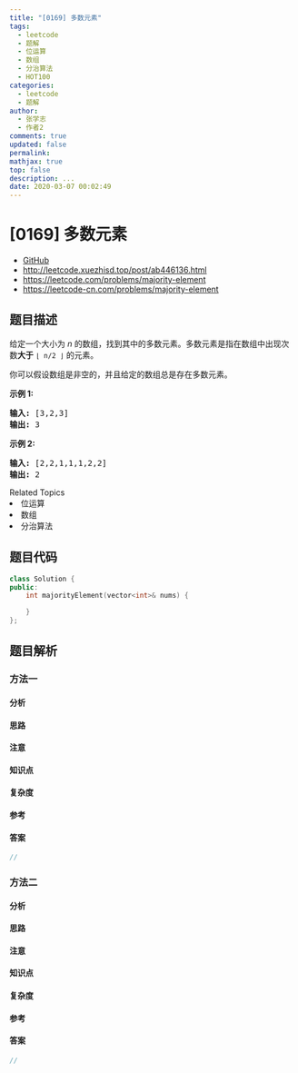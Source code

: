 ```yaml
---
title: "[0169] 多数元素"
tags:
  - leetcode
  - 题解
  - 位运算
  - 数组
  - 分治算法
  - HOT100
categories:
  - leetcode
  - 题解
author:
  - 张学志
  - 作者2
comments: true
updated: false
permalink:
mathjax: true
top: false
description: ...
date: 2020-03-07 00:02:49
---
```



# [0169] 多数元素
* [GitHub](https://github.com/algoboy101/LeetCodeCrowdsource/tree/master/_posts/QA/%5B0169%5D%20%E5%A4%9A%E6%95%B0%E5%85%83%E7%B4%A0.md)
* http://leetcode.xuezhisd.top/post/ab446136.html
* https://leetcode.com/problems/majority-element
* https://leetcode-cn.com/problems/majority-element


## 题目描述

<p>给定一个大小为 <em>n </em>的数组，找到其中的多数元素。多数元素是指在数组中出现次数<strong>大于</strong>&nbsp;<code>&lfloor; n/2 &rfloor;</code>&nbsp;的元素。</p>

<p>你可以假设数组是非空的，并且给定的数组总是存在多数元素。</p>

<p><strong>示例&nbsp;1:</strong></p>

<pre><strong>输入:</strong> [3,2,3]
<strong>输出:</strong> 3</pre>

<p><strong>示例&nbsp;2:</strong></p>

<pre><strong>输入:</strong> [2,2,1,1,1,2,2]
<strong>输出:</strong> 2
</pre>
<div><div>Related Topics</div><div><li>位运算</li><li>数组</li><li>分治算法</li></div></div>


## 题目代码

```cpp
class Solution {
public:
    int majorityElement(vector<int>& nums) {

    }
};
```


## 题目解析


### 方法一

#### 分析

#### 思路

#### 注意

#### 知识点

#### 复杂度

#### 参考

#### 答案

```cpp
//
```


### 方法二

#### 分析

#### 思路

#### 注意

#### 知识点

#### 复杂度

#### 参考

#### 答案

```cpp
//
```



